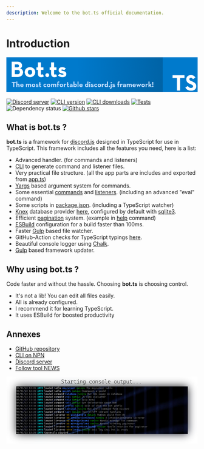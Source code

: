 ```yaml
---
description: Welcome to the bot.ts official documentation.
---
```


# Introduction

![](.gitbook/assets/bot.ts-banner.png)

[![Discord server](https://img.shields.io/discord/507389389098188820?color=7289da\&logo=discord\&logoColor=white)](https://discord.gg/3vC2XWK) [![CLI version](https://img.shields.io/npm/v/make-bot.ts.svg?maxAge=3600)](https://www.npmjs.com/package/make-bot.ts) [![CLI downloads](https://img.shields.io/npm/dt/make-bot.ts.svg?maxAge=3600)](https://www.npmjs.com/package/make-bot.ts) [![Tests](https://github.com/bot-ts/framework/actions/workflows/tests.native.yml/badge.svg?branch=master)](https://github.com/bot-ts/framework/actions/workflows/tests.native.yml) ![Dependency status](https://img.shields.io/librariesio/github/bot-ts/framework) [![Github stars](https://img.shields.io/github/stars/bot-ts/framework?color=black&logo=github)](https://github.com/bot-ts/framework)

## What is bot.ts ?

**bot.ts** is a framework for [discord.js](https://discord.js.org/#/) designed in TypeScript for use in TypeScript. This framework includes all the features you need, here is a list:

* Advanced handler. (for commands and listeners)
* [CLI](https://www.npmjs.com/package/make-bot.ts) to generate command and listener files.
* Very practical file structure. (all the app parts are includes and exported from [app.ts](https://github.com/bot-ts/framework/blob/master/src/app.ts))
* [Yargs](http://yargs.js.org) based argument system for commands.
* Some essential [commands](https://github.com/bot-ts/framework/blob/master/src/commands) and [listeners](https://github.com/bot-ts/framework/blob/master/src/listeners). (including an advanced "eval" command)
* Some scripts in [package.json](https://github.com/bot-ts/framework/blob/master/package.json). (including a TypeScript watcher)
* [Knex](http://knexjs.org) database provider [here](https://github.com/bot-ts/framework/blob/master/src/app/database.ts), configured by default with [sqlite3](https://www.npmjs.com/package/sqlite3).
* Efficient [pagination](https://github.com/bot-ts/framework/blob/master/src/app/pagination.ts) system. (example in [help](https://github.com/bot-ts/framework/blob/master/src/commands/help.native.ts#L34) command)
* [ESBuild](https://esbuild.github.io) configuration for a build faster than 100ms.
* Faster [Gulp](https://gulpjs.com) based file watcher.
* GitHub-Action checks for TypeScript typings [here](https://github.com/bot-ts/framework/blob/master/.github/workflows/test.yml).
* Beautiful console logger using [Chalk](https://github.com/chalk/chalk).
* [Gulp](https://gulpjs.com) based framework updater.

## Why using bot.ts ?

Code faster and without the hassle. Choosing **bot.ts** is choosing control.

* It's not a lib! You can edit all files easily.
* All is already configured.
* I recommend it for learning TypeScript.
* It uses ESBuild for boosted productivity

## Annexes

* [GitHub repository](https://github.com/bot-ts/framework)
* [CLI on NPN](https://www.npmjs.com/package/make-bot.ts)
* [Discord server](https://discord.gg/3vC2XWK)
* [Follow tool NEWS](https://discord.gg/kYxDWWQJ8q)

![](<.gitbook/assets/starting console output.png>)
